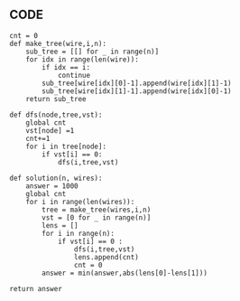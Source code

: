 ## CODE

    cnt = 0
    def make_tree(wire,i,n):
        sub_tree = [[] for _ in range(n)]
        for idx in range(len(wire)):
            if idx == i:
                continue
            sub_tree[wire[idx][0]-1].append(wire[idx][1]-1)
            sub_tree[wire[idx][1]-1].append(wire[idx][0]-1)
        return sub_tree

    def dfs(node,tree,vst):
        global cnt
        vst[node] =1
        cnt+=1
        for i in tree[node]:
            if vst[i] == 0:
                dfs(i,tree,vst)

    def solution(n, wires):
        answer = 1000
        global cnt
        for i in range(len(wires)):
            tree = make_tree(wires,i,n)
            vst = [0 for _ in range(n)]
            lens = []
            for i in range(n):
                if vst[i] == 0 :
                    dfs(i,tree,vst)
                    lens.append(cnt) 
                    cnt = 0
            answer = min(answer,abs(lens[0]-lens[1]))

    return answer
